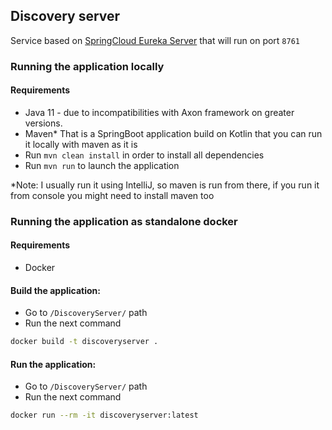## Discovery server
Service based on [SpringCloud Eureka Server](https://cloud.spring.io/spring-cloud-netflix/reference/html/#spring-cloud-eureka-server) 
that will run on port `8761`

### Running the application locally
#### Requirements
- Java 11 - due to incompatibilities with Axon framework on greater versions.
- Maven*
That is a SpringBoot application build on Kotlin that you can run it locally with maven as it is
- Run `mvn clean install` in order to install all dependencies
- Run `mvn run` to launch the application

*Note: I usually run it using IntelliJ, so maven is run from there, if you run it from console you might need to install maven too 

### Running the application as standalone docker
#### Requirements
- Docker

#### Build the application:
- Go to `/DiscoveryServer/` path
- Run the next command
```bash
docker build -t discoveryserver .
```

#### Run the application:
- Go to `/DiscoveryServer/` path
- Run the next command
```bash
docker run --rm -it discoveryserver:latest
```


